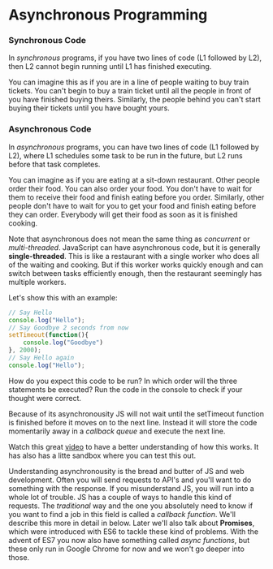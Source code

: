 # Asynchronous Programming

### Synchronous Code
In _synchronous_ programs, if you have two lines of code (L1 followed by L2), then L2 cannot begin running until L1 has finished executing.

You can imagine this as if you are in a line of people waiting to buy train tickets. You can't begin to buy a train ticket until all the people in front of you have finished buying theirs. Similarly, the people behind you can't start buying their tickets until you have bought yours.

### Asynchronous Code
In _asynchronous_ programs, you can have two lines of code (L1 followed by L2), where L1 schedules some task to be run in the future, but L2 runs before that task completes.

You can imagine as if you are eating at a sit-down restaurant. Other people order their food. You can also order your food. You don't have to wait for them to receive their food and finish eating before you order. Similarly, other people don't have to wait for you to get your food and finish eating before they can order. Everybody will get their food as soon as it is finished cooking.

Note that asynchronous does not mean the same thing as _concurrent_ or _multi-threaded_. JavaScript can have asynchronous code, but it is generally **single-threaded**. This is like a restaurant with a single worker who does all of the waiting and cooking. But if this worker works quickly enough and can switch between tasks efficiently enough, then the restaurant seemingly has multiple workers.

Let's show this with an example:

```javascript
// Say Hello
console.log("Hello");
// Say Goodbye 2 seconds from now
setTimeout(function(){
    console.log("Goodbye")
}, 2000);
// Say Hello again
console.log("Hello");
```

How do you expect this code to be run? In which order will the three statements be executed? Run the code in the console to check if your thought were correct.

Because of its asynchronousity JS will not wait until the setTimeout function is finished before it moves on to the next line. Instead it will store the code momentarily away in a _callback queue_ and execute the next line.

Watch this great [video](http://latentflip.com/loupe/?code=JC5vbignYnV0dG9uJywgJ2NsaWNrJywgZnVuY3Rpb24gb25DbGljaygpIHsKICAgIHNldFRpbWVvdXQoZnVuY3Rpb24gdGltZXIoKSB7CiAgICAgICAgY29uc29sZS5sb2coJ1lvdSBjbGlja2VkIHRoZSBidXR0b24hJyk7ICAgIAogICAgfSwgMjAwMCk7Cn0pOwoKY29uc29sZS5sb2coIkhpISIpOwoKc2V0VGltZW91dChmdW5jdGlvbiB0aW1lb3V0KCkgewogICAgY29uc29sZS5sb2coIkNsaWNrIHRoZSBidXR0b24hIik7Cn0sIDUwMDApOwoKY29uc29sZS5sb2coIldlbGNvbWUgdG8gbG91cGUuIik7!!!PGJ1dHRvbj5DbGljayBtZSE8L2J1dHRvbj4%3D) to have a better understanding of how this works. It has also has a litte sandbox where you can test this out.

Understanding asynchronousity is the bread and butter of JS and web development. Often you will send requests to API's and you'll want to do something with the response. If you misunderstand JS, you will run into a whole lot of trouble. JS has a couple of ways to handle this kind of requests. The _traditional_ way and the one you absolutely need to know if you want to find a job in this field is called a _callback function_. We'll describe this more in detail in below. Later we'll also talk about **Promises**, which were introduced with ES6 to tackle these kind of problems. With the advent of ES7 you now also have something called _async functions_, but these only run in Google Chrome for now and we won't go deeper into those.
